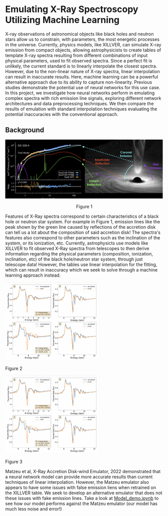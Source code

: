 
# Emulating X-Ray Spectroscopy Utilizing Machine Learning

X-ray observations of astronomical objects like black holes and neutron stars allow us to constrain, with parameters, the most energetic processes in the universe. Currently, physics models, like XILLVER, can simulate X-ray emission from compact objects, allowing astrophysicists to create tables of template X-ray spectra resulting from different combinations of input physical parameters, used to fit observed spectra. Since a perfect fit is unlikely, the current standard is to linearly interpolate the closest spectra. However, due to the non-linear nature of X-ray spectra, linear interpolation can result in inaccurate results. Here, machine learning can be a powerful alternative approach due to its ability to capture non-linearity. Previous studies demonstrate the potential use of neural networks for this use case. In this project, we investigate how neural networks perform in emulating complex spectra with rich emission line signals, exploring different network architectures and data preprocessing techniques. We then compare the results of emulation with standard interpolation techniques evaluating the potential inaccuracies with the conventional approach.



## Background

![alt text](https://github.com/Rahel-Joshi/X-Ray-Spectra-Emulator/blob/main/Example.png)
<p align="center"> Figure 1

Features of X-Ray spectra correspond to certain characteristics of a black hole or neutron star system. For example in Figure 1, emission lines like the peak shown by the green line caused by reflections of the accretion disk can tell us a lot about the composition of said accretion disk! The spectra's features also correspond to other parameters such as the inclination of the system, or its ionization, etc. Currently, astrophysicts use models like XILLVER to fit observed X-Ray spectra from telescopes to then derive information regarding the physical parameters (composition, ionization, inclination, etc) of the black hole/neutron star system, through just telescope data! However, the tables use linear interpolation for the fitting, which can result in inaccuracy which we seek to solve through a machine learning approach instead.

<div align="center display: inline-block">
        <div>
                <img src="https://github.com/Rahel-Joshi/X-Ray-Spectra-Emulator/blob/main/Matzeu.png" width="300">
                <p>Figure 2</p>
        </div>
         <div>
                <img src="https://github.com/Rahel-Joshi/X-Ray-Spectra-Emulator/blob/main/Matzeu.png" width="300">
                <p>Figure 3</p>
        </div>
</div>

Matzeu et al, X-Ray Accretion Disk-wind Emulator, 2022 demonstrated that a neural network model can provide more accurate results than current techniques of linear interpolation. However, the Matzeu emulator also appears to have some issues with false emission liens when retrained on the XILLVER table. We seek to develop an alternative emulator that does not these issues with fake emission lines. Take a look at [Model_demo.ipynb](https://github.com/Rahel-Joshi/X-Ray-Spectra-Emulator/blob/main/Model_demo.ipynb) to see how our model performs against the Matzeu emulator (our model has much less noise and error!)





